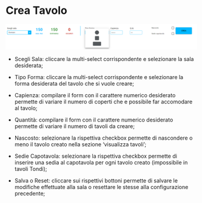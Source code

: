 # Crea Tavolo

![NewTable](../../assets/img/imgEditor/nuovoTavolo.png#nuovo-tavolo)

* Scegli Sala: cliccare la multi-select corrispondente e selezionare la sala desiderata;

* Tipo Forma: cliccare la multi-select corrispondente e selezionare la forma desiderata del tavolo che si vuole creare;

* Capienza: compilare il form con il carattere numerico desiderato permette di variare il numero di coperti che e possibile far accomodare al tavolo;

* Quantità: compilare il form con il carattere numerico desiderato permette di variare il numero di tavoli da creare;

* Nascosto: selezionare la rispettiva checkbox permette di nascondere o meno il tavolo creato nella sezione ‘visualizza tavoli’;

* Sedie Capotavola: selezionare la rispettiva checkbox permette di inserire una sedia al capotavola per ogni tavolo creato (impossibile in tavoli Tondi);

* Salva o Reset: cliccare sui rispettivi bottoni permette di salvare le modifiche effettuate alla sala o resettare le stesse alla configurazione precedente;